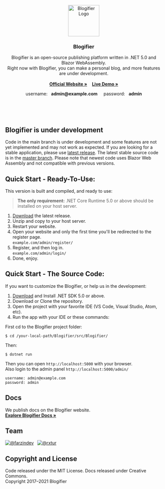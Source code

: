 <br><br>
<p align="center">
  <a href="https://blogifier.net/">
    <img src="https://blogifier.net/files/brand/logo.svg" alt="Blogifier Logo" width="100" height="100">
  </a>
</p>

<h3 align="center">Blogifier</h3>
<p align="center">
    Blogifier is an open-source publishing platform written in .NET 5.0 and Blazor WebAssembly.<br>
    Right now with Blogifier, you can make a personal blog, and more features are under development.<br><br>
    <a href="https://blogifier.net/"><b>Official Website »</b></a>
    &nbsp;&nbsp;
    <a href="https://demo.blogifier.net/"><b>Live Demo »</b></a>
</p>

<p align="center">
    username: &nbsp; <b>admin@example.com</b>
    &nbsp;&nbsp;&nbsp;
    password: &nbsp; <b>admin</b>
</p>

<br><br><br>

## Blogifier is under development
Code in the main branch is under development and some features are not yet implemented and may not work as expected.
If you are looking for a stable application, please use [latest release](https://github.com/blogifierdotnet/Blogifier/releases).
The latest stable source code is in the [master branch](https://github.com/blogifierdotnet/Blogifier/tree/5c9bab69788a1f7a0bd82c6a864e159eff5b1b72). Please note that newest code uses Blazor Web Assembly and not compatible with previous versions.


## Quick Start - Ready-To-Use:

This version is built and compiled, and ready to use:

> **The only requirement:** .NET Core Runtime 5.0 or above should be installed on your host server.

1. [Download](https://github.com/blogifierdotnet/Blogifier/releases) the latest release.
2. Unzip and copy to your host server.<br>
3. Restart your website.
4. Open your website and only the first time you'll be redirected to the register page.<br> `example.com/admin/register/`
5. Register, and then log in.<br> `example.com/admin/login/`
6. Done, enjoy.

## Quick Start - The Source Code:

If you want to customize the Blogifier, or help us in the development:

1. [Download](https://dotnet.microsoft.com/download/dotnet/5.0) and Install .NET SDK 5.0 or above.
2. Download or Clone the repository.
3. Open the project with your favorite IDE (VS Code, Visual Studio, Atom, etc).
4. Run the app with your IDE or these commands:

First cd to the Blogifier project folder:
```
$ cd /your-local-path/Blogifier/src/Blogifier/
```
Then:
```
$ dotnet run
```
Then you can open `http://localhost:5000` with your browser.<br>
Also login to the admin panel `http://localhost:5000/admin/`
```
username: admin@example.com
password: admin
```

## Docs
We publish docs on the Blogifier website.<br>
[**Explore Blogifier Docs »**](https://blogifier.net/docs/)

## Team
[![@farzindev](https://avatars.githubusercontent.com/u/6384978?s=60&v=4)](https://github.com/farzindev) &nbsp;
[![@rxtur](https://avatars.githubusercontent.com/u/1932785?s=60&v=4)](https://github.com/rxtur)

## Copyright and License
Code released under the MIT License. Docs released under Creative Commons.<br>
Copyright 2017–2021 Blogifier
